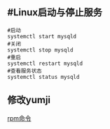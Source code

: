 
## #Linux启动与停止服务

```shell
#启动
systemctl start mysqld
#关闭
systemctl stop mysqld
#重启
systemctl restart mysqld
#查看服务状态
systemctl status mysqld
```

## 修改yumji

[rpm命令](rpm命令.md)

